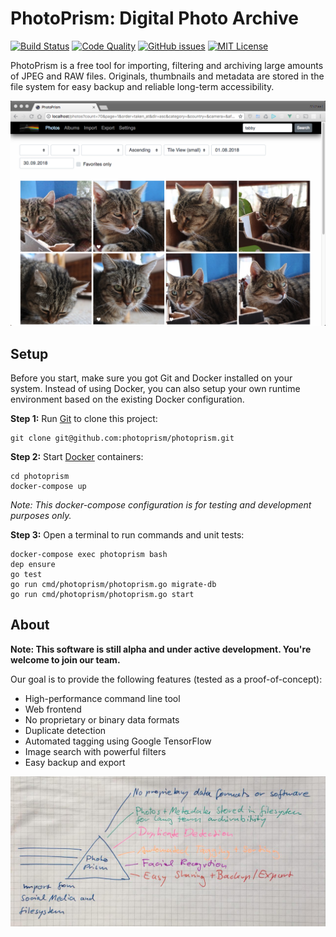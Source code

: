 PhotoPrism: Digital Photo Archive
=================================

[![Build Status](https://travis-ci.org/photoprism/photoprism.png?branch=master)][ci]
[![Code Quality](https://goreportcard.com/badge/github.com/photoprism/photoprism)][code quality]
[![GitHub issues](https://img.shields.io/github/issues/photoprism/photoprism.svg)][issues]
[![MIT License](https://img.shields.io/badge/license-MIT-blue.svg)][license]

[ci]: https://travis-ci.org/photoprism/photoprism
[code quality]: https://goreportcard.com/report/github.com/photoprism/photoprism
[issues]: https://github.com/photoprism/photoprism/issues
[license]: https://github.com/photoprism/photoprism/blob/master/LICENSE

PhotoPrism is a free tool for importing, filtering and archiving large amounts of
JPEG and RAW files. Originals, thumbnails and metadata are stored in the file system for easy
backup and reliable long-term accessibility.

![](docs/img/search.png)

Setup
-----
Before you start, make sure you got Git and Docker installed on your system.
Instead of using Docker, you can also setup your own runtime environment
based on the existing Docker configuration.

**Step 1:** Run [Git](https://getcomposer.org/) to clone this project:

```
git clone git@github.com:photoprism/photoprism.git
```

**Step 2:** Start [Docker](https://www.docker.com/) containers:

```
cd photoprism
docker-compose up
```

*Note: This docker-compose configuration is for testing and development purposes only.*

**Step 3:** Open a terminal to run commands and unit tests:

```
docker-compose exec photoprism bash
dep ensure
go test
go run cmd/photoprism/photoprism.go migrate-db
go run cmd/photoprism/photoprism.go start
```

About
-----

**Note: This software is still alpha and under active development.
You're welcome to join our team.**

Our goal is to provide the following features (tested as a proof-of-concept):

- High-performance command line tool
- Web frontend
- No proprietary or binary data formats
- Duplicate detection
- Automated tagging using Google TensorFlow
- Image search with powerful filters
- Easy backup and export

![](docs/img/concept.jpg)
